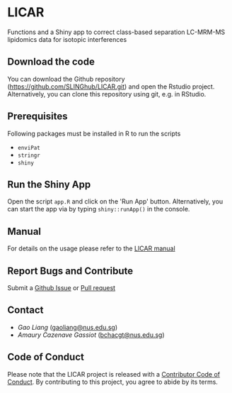 
# LICAR

Functions and a Shiny app to correct class-based separation LC-MRM-MS lipidomics data for isotopic interferences

## Download the code
You can download the Github repository (https://github.com/SLINGhub/LICAR.git) and open the Rstudio project. Alternatively, you can clone this repository using git, e.g. in RStudio.  

## Prerequisites

Following packages must be installed in R to run the scripts

* `enviPat`
* `stringr`
* `shiny`

## Run the Shiny App

Open the script `app.R` and click on the 'Run App' button. Alternatively, you can start the app via by typing `shiny::runApp()` in the console.

## Manual

For details on the usage please refer to the [LICAR manual](https://github.com/SLINGhub/LICAR/blob/main/manual/LICAR_Manual.pdf)

## Report Bugs and Contribute

Submit a [Github Issue](https://github.com/SLINGhub/LICAR/issues) or [Pull request](https://github.com/SLINGhub/LICAR/pulls)




## Contact

* *Gao Liang* (gaoliang@nus.edu.sg)
* *Amaury Cazenave Gassiot* (bchacgt@nus.edu.sg)


## Code of Conduct

Please note that the LICAR project is released with a [Contributor Code of Conduct](https://contributor-covenant.org/version/2/0/CODE_OF_CONDUCT.html). By contributing to this project, you agree to abide by its terms.
